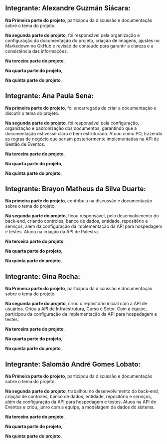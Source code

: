 ## Integrante: Alexandre Guzmán Siácara:

**Na Primeira parte do projeto**, participou da discussão e documentação sobre o tema do projeto.

**Na segunda parte do projeto**, foi responsável pela organização e configuração da documentação do projeto, criação de imagens, ajustes no Markedown no GitHub e revisão de conteúdo para garantir a clareza e a consistência das informações.

**Na terceira parte do projeto**, 

**Na quarta parte do projeto**, 

**Na quinta parte do projeto**,

## Integrante: Ana Paula Sena:

**Na primeira parte do projeto**, foi encarregada de criar a documentação e discutir o tema do projeto.

**Na segunda parte do projeto**,  foi responsável pela configuração, organização e padronização dos documentos, garantindo que a documentação estivesse clara e bem estruturada. Atuou como PO, trazendo as regras de negócio que seriam posteriormente implementadas na API de Gestão de Eventos. 

**Na terceira parte do projeto**, 

**Na quarta parte do projeto**, 

**Na quinta parte do projeto**,

## Integrante: Brayon Matheus da Silva Duarte:

**Na primeira parte do projeto**, contribuiu na discussão e documentação sobre o tema do projeto.

**Na segunda parte do projeto**, ficou responsável, pelo desenvolvimento do back-end, criando controles, banco de dados, entidade, repositório e serviços, além da configuração da implementação da API para hospedagem e testes. Atuou na criação da API de Palestra.

**Na terceira parte do projeto**, 

**Na quarta parte do projeto**, 

**Na quinta parte do projeto**,

## Integrante: Gina Rocha:

**Na Primeira parte do projeto**, participou da discussão e documentação sobre o tema do projeto.

**Na segunda parte do projeto**, criou o repositório inicial com a API de usuários. Criou a API de Infraestrutura, Curso e Setor. Com a equipe, participou da configuração da implementação da API para hospedagem e testes.

**Na terceira parte do projeto**, 

**Na quarta parte do projeto**, 

**Na quinta parte do projeto**,

## Integrante: Salomão André Gomes Lobato:

**Na Primeira parte do projeto**, participou da discussão e documentação sobre o tema do projeto.

**Na segunda parte do projeto**, trabalhou no desenvolvimento do back-end, criação de controles, banco de dados, entidade, repositório e serviços, além da configuração da API para hospedagem e testes. Atuou na API de Eventos e criou, junro com a equipe, a modelagem de dados do sistema.

**Na terceira parte do projeto**, 

**Na quarta parte do projeto**, 

**Na quinta parte do projeto**,
